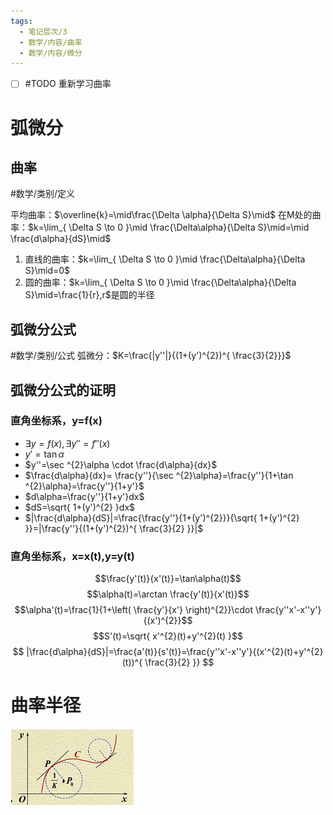 ```yaml
---
tags:
  - 笔记层次/3
  - 数学/内容/曲率
  - 数学/内容/微分
---
```


- [ ] #TODO 重新学习曲率



# 弧微分

## 曲率

#数学/类别/定义 

平均曲率：$\overline{k}=\mid\frac{\Delta \alpha}{\Delta S}\mid$
在M处的曲率：$k=\lim_{ \Delta S \to 0 }\mid \frac{\Delta\alpha}{\Delta S}\mid=\mid \frac{d\alpha}{dS}\mid$

1. 直线的曲率：$k=\lim_{ \Delta S \to 0 }\mid \frac{\Delta\alpha}{\Delta S}\mid=0$
2. 圆的曲率：$k=\lim_{ \Delta S \to 0 }\mid \frac{\Delta\alpha}{\Delta S}\mid=\frac{1}{r},r$是圆的半径

## 弧微分公式

#数学/类别/公式 弧微分：$K=\frac{|y''|}{(1+(y')^{2})^{ \frac{3}{2}}}$

## 弧微分公式的证明

### 直角坐标系，y=f(x)

- $\exists y=f(x),\exists y''=f''(x)$
- $y'=\tan \alpha$
- $y''=\sec ^{2}\alpha \cdot \frac{d\alpha}{dx}$
- $\frac{d\alpha}{dx}= \frac{y''}{\sec ^{2}\alpha}=\frac{y''}{1+\tan ^{2}\alpha}=\frac{y''}{1+y'}$
- $d\alpha=\frac{y''}{1+y'}dx$
- $dS=\sqrt{ 1+(y')^{2} }dx$
- $|\frac{d\alpha}{dS}|=\frac{\frac{y''}{1+(y')^{2}}}{\sqrt{ 1+(y')^{2} }}=|\frac{y''}{(1+(y')^{2})^{ \frac{3}{2} }}|$

### 直角坐标系，x=x(t),y=y(t)

$$\frac{y'(t)}{x'(t)}=\tan\alpha(t)$$
$$\alpha(t)=\arctan \frac{y'(t)}{x'(t)}$$
$$\alpha'(t)=\frac{1}{1+\left( \frac{y'}{x'} \right)^{2}}\cdot \frac{y''x'-x''y'}{(x')^{2}}$$
$$S'(t)=\sqrt{ x'^{2}(t)+y'^{2}(t) }$$
$$
|\frac{d\alpha}{dS}|=\frac{a'(t)}{s'(t)}=\frac{y''x'-x''y'}{(x'^{2}(t)+y'^{2}(t))^{ \frac{3}{2} }}
$$

# 曲率半径

![20240319171029.png](../../attachment/png/Pasted%20image%2020240319171029.png)

